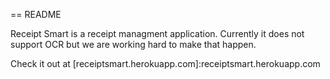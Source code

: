 == README

Receipt Smart is a receipt managment application. Currently it does not support OCR
but we are working hard to make that happen.

Check it out at [receiptsmart.herokuapp.com]:receiptsmart.herokuapp.com
